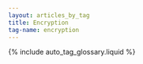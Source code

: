 ```yaml
---
layout: articles_by_tag
title: Encryption
tag-name: encryption
---
```


{% include auto_tag_glossary.liquid %}
